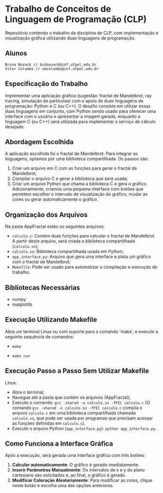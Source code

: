 # Trabalho de Conceitos de Linguagem de Programação (CLP) 
Repositório contendo o trabalho da disciplina de CLP, com implementação e visualização gráfica utilizando duas linguagens de programação.

## Alunos
    Bruna Novack // bcdnovack@inf.ufpel.edu.br
    Vitor Colombo // vmcolombo@inf.ufpel.edu.br

## Especificação do Trabalho
Implementar uma aplicação gráfica (sugestão: fractal de Mandelbrot, ray tracing, simulação de partículas) com o apoio de duas linguagens de programação: Python e C (ou C++). O desafio consiste em utilizar essas duas linguagens em conjunto, com Python sendo usado para oferecer uma interface com o usuário e apresentar a imagem gerada, enquanto a linguagem C (ou C++) será utilizada para implementar o serviço de cálculo desejado.

## Abordagem Escolhida

A aplicação escolhida foi o fractal de Mandelbrot. Para integrar as linguagens, optamos por uma biblioteca compartilhada. Os passos são:
1. Criar um arquivo em C com as funções para gerar o fractal de Mandelbrot;
2. Compilar o arquivo C e gerar a biblioteca que será usada;
3. Criar um arquivo Python que chama a biblioteca C e gera o gráfico. Adicionalmente, criamos uma pequena interface com botões que permitem escolher o intervalo de visualização do gráfico, mudar as cores ou gerar automaticamente o gráfico.

## Organização dos Arquivos
Na pasta AppFractal estão os seguintes arquivos:
   - `calculo.c`: Contém duas funções para calcular o fractal de Mandelbrot. A partir deste arquivo, será criada a biblioteca compartilhada (`calculo.so`);
   - `calculo.so`: Biblioteca compartilhada usada em Python;
   - `app_interface.py`: Arquivo que gera uma interface e plota um gráfico com o fractal de Mandelbrot;
   - `Makefile`: Pode ser usado para automatizar a compilação e execução do trabalho.

## Bibliotecas Necessárias
- numpy
- matplotlib

## Execução Utilizando Makefile
Abra um terminal Linux ou com suporte para o comando 'make', e execute a seguinte sequência de comandos:
    
- `make`
    
- `make run`

## Execução Passo a Passo Sem Utilizar Makefile
Linux: 
   - Abra o terminal;
   - Navegue até a pasta que contém os arquivos (AppFractal);
   - Execute o comando: `gcc -shared -o calculo.so -fPIC calculo.c` (O comando `gcc -shared -o calculo.so -fPIC calculo.c` compila o arquivo `calculo.c` em uma biblioteca compartilhada chamada `calculo.so`, que pode ser usada por programas que precisam acessar as funções definidas em `calculo.c`).
   - Execute o arquivo Python (`app_interface.py`): `python app_interface.py`.

## Como Funciona a Interface Gráfica
Após a execução, será gerada uma interface gráfica com três botões:
1. **Calcular automaticamente**: O gráfico é gerado imediatamente.
2. **Inserir Parâmetros Manualmente**: Os intervalos de x e y do plano cartesiano são solicitados e, ao final, o gráfico é gerado.
3. **Modificar Coloração Aleatoriamente**: Para modificar as cores, clique neste botão e escolha uma das opções anteriores.